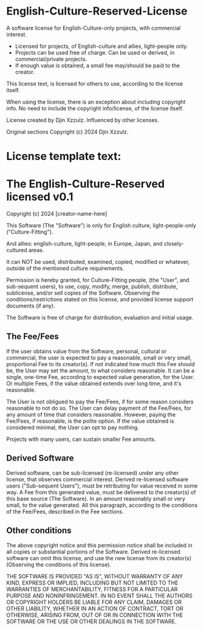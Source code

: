 # English-Culture-Reserved-License

A software license for English-Culture-only projects, with commercial interest.

* Licensed for projects, of English-culture and allies, light-people only.
* Projects can be used free of charge. Can be used or derived, in commercial/private projects.
* If enough value is obtained, a small fee may/should be paid to the creator.

This license text, is licensed for others to use, according to the license itself.

When using the license, there is an exception about including copyright info. No need to include the copyright info/license, of the license itself.

License created by Djin Xzzulz. Influenced by other licenses.

Original sections Copyright (c) 2024 Djin Xzzulz.

# License template text:

# The English-Culture-Reserved licensed v0.1
Copyright (c) 2024 [creator-name-here]

This Software (The "Software") is only for English culture, light-people-only ("Culture-Fitting").

And allies: english-culture, light-people, in Europe, Japan, and closely-cultured areas.

It can NOT be used, distributed, examined, copied, modified or whatever, outside of the mentioned culture requirements.

Permission is hereby granted, for Culture-Fitting people, (the "User", and sub-sequent users), to use, copy, modify, merge, publish, distribute, sublicense, and/or sell copies of the Software. Observing the conditions/restrictions stated on this license, and provided license support documents (if any).

The Software is free of charge for distribution, evaluation and initial usage.

## The Fee/Fees

If the user obtains value from the Software, personal, cultural or commercial, the user is expected to pay a reasonable, small or very small, proportional Fee to its creator(s). If not indicated how much this Fee should be, the User may set the amount, to what considers reasonable. It can be a single, one-time Fee, according to expected value generation, for the User. Or multiple Fees, if the value obtained extends over long time, and it's reasonable.

The User is not obligued to pay the Fee/Fees, if for some reason considers reasonable to not do so. The User can delay payment of the Fee/Fees, for any amount of time that considers reasonable. However, paying the Fee/Fees, if reasonable, is the polite option.
If the value obtained is considered minimal, the User can opt to pay nothing.

Projects with many users, can sustain smaller Fee amounts.

## Derived Software

Derived software, can be sub-licensed (re-licensed) under any other license, that observes commercial interest. Derived re-licensed software users ("Sub-sequent Users"), must be retributing for value received in some way. A Fee from this generated value, must be delivered to the creator(s) of this base source (The Software). In an amount reasonably small or very small, to the value generated. All this paragraph, according to the conditions of the Fee/Fees, described in the Fee sections.

## Other conditions

The above copyright notice and this permission notice shall be included in all copies or substantial portions of the Software.
Derived re-licensed software can omit this license, and use the new license from its creator(s) (Observing the conditions of this license).

THE SOFTWARE IS PROVIDED "AS IS", WITHOUT WARRANTY OF ANY KIND, EXPRESS OR IMPLIED, INCLUDING BUT NOT LIMITED TO THE WARRANTIES OF MERCHANTABILITY, FITNESS FOR A PARTICULAR PURPOSE AND NONINFRINGEMENT. IN NO EVENT SHALL THE AUTHORS OR COPYRIGHT HOLDERS BE LIABLE FOR ANY CLAIM, DAMAGES OR OTHER LIABILITY, WHETHER IN AN ACTION OF CONTRACT, TORT OR OTHERWISE, ARISING FROM, OUT OF OR IN CONNECTION WITH THE SOFTWARE OR THE USE OR OTHER DEALINGS IN THE SOFTWARE.



